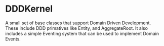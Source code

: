 # DDDKernel
A small set of base classes that support Domain Driven Development. These include DDD primatives like 
Entity, and AggregateRoot. It also includes a simple Eventing system that can be used to implement Domain Events.